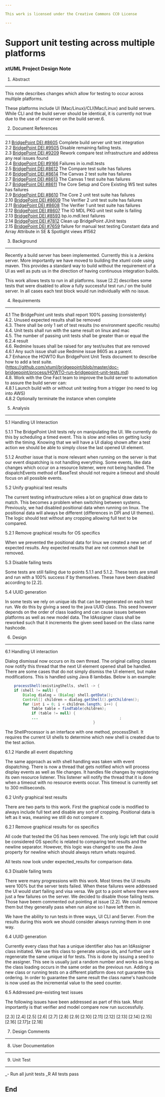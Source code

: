 ```yaml
---

This work is licensed under the Creative Commons CC0 License

---
```


# Support unit testing across multiple platforms
### xtUML Project Design Note


1. Abstract
-----------
This note describes changes which allow for testing to occur across multiple platforms.  

These platforms include UI (Mac/Linux)/CLI(Mac/Linux) and build servers.  While CLI and the build server should be identical, it is currently not true due to the use of vncserver on the build server.6.

2. Document References
----------------------
<a id="2.1"></a>2.1 [BridgePoint DEI #8605](https://support.onefact.net/issues/8605) Complete build server unit test integration   
<a id="2.2"></a>2.2 [BridgePoint DEI #9505](https://support.onefact.net/issues/9505) Disable remaining failing tests.    
<a id="2.3"></a>2.3 [BridgePoint DEI #9209](https://support.onefact.net/issues/9209) Rework compare test infrastructure and address any real issues found	
<a id="2.4"></a>2.4 [BridgePoint DEI #9166](https://support.onefact.net/issues/9166) Failures in io.mdl.tests		
<a id="2.5"></a>2.5 [BridgePoint DEI #8612](https://support.onefact.net/issues/8612) The Compare test suite has failures  		
<a id="2.6"></a>2.6 [BridgePoint DEI #8614](https://support.onefact.net/issues/8614) The Canvas 2 test suite has failures  		
<a id="2.7"></a>2.7 [BridgePoint DEI #8613](https://support.onefact.net/issues/8613) The Canvas 1 test suite has failures  		
<a id="2.8"></a>2.7 [BridgePoint DEI #8611](https://support.onefact.net/issues/8611) The Core Setup and Core Existing WS test suites has failures		
<a id="2.9"></a>2.9 [BridgePoint DEI #8610](https://support.onefact.net/issues/8610) The Core 2 unit test suite has failures  		
<a id="2.10"></a>2.10 [BridgePoint DEI #8609](https://support.onefact.net/issues/8609) The Verifier 2 unit test suite has failures		
<a id="2.11"></a>2.11 [BridgePoint DEI #8608](https://support.onefact.net/issues/8608) The Verifier 1 unit test suite has failures		
<a id="2.12"></a>2.12 [BridgePoint DEI #8607](https://support.onefact.net/issues/8607) The IO MDL PKG unit test suite is failing		
<a id="2.13"></a>2.13 [BridgePoint DEI #8593](https://support.onefact.net/issues/8593) bp.io.mdl.test failures		
<a id="2.14"></a>2.14 [BridgePoint DEI #7812](https://support.onefact.net/issues/7812) Clean up BridgePoint JUnit tests	 	
<a id="2.15"></a>2.15 [BridgePoint DEI #7659](https://support.onefact.net/issues/7659) failure for manual test testing Constant data and Array Attribute in SE & Spotlight views #1562		

3. Background
-------------
Recently a build server has been implemented.  Currently this is a Jenkins server.  More importantly we have moved to building the xtuml code using maven.  This provides a standard way to build without the requirement of a UI as well as puts us in the direction of having continuous integration builds.

This work allows tests to run in all platforms.  Issue [2.2] describes some tests that were disabled to allow a fully successful test run./ on the build server.  In all cases each test block would run individually with no issue.  

4. Requirements
---------------
4.1 The BridgePoint unit tests shall report 100% passing (consistently)   
4.2. Unused expected results shall be removed  
4.3. There shall be only 1 set of test results (no environment specific results)  
4.4. Unit tests shall run with the same result on linux and mac     
4.5. The number of passing unit tests shall be greater than or equal the 6.2.4 result  
4.6. Redmine Issues shall be raised for any test/suites that are removed  
4.6.1 Any such issue shall use Redmine issue 8605 as a parent.   
4.7 Enhance the HOWTO Run BridgePoint Unit Tests document to describe how to add a test suite.   (https://github.com/xtuml/bridgepoint/blob/master/doc-bridgepoint/process/HOWTO-run-bridgepoint-unit-tests.md)  
4.8. Work with the One Fact team to improve the build server to automation to assure the build server can:  
4.8.1 Launch build with or without unit testing from a trigger (no need to log into AWS)   
4.8.2 Optionally terminate the instance when complete  


5. Analysis
-----------
5.1 Handling UI Interaction  

5.1.1 The BridgePoint Unit tests rely on manipulating the UI.  We currently do this by scheduling a timed event.  This is slow and relies on getting lucky with the timing.  Knowing that we will have a UI dialog shown after a test action we should be able to simply close the last opened UI element.  

5.1.2 Another issue that is more relevant when running on the server is that our event dispatching is not handling everything.  Some events, like data changes which occur on a resource listener, were not being handled.  The dispatchEvents method of BaseTest should not require a timeout and should focus on all possible events.  

5.2 Unify graphical test results  

The current testing infrastructure relies a lot on graphical draw data to match.  This becomes a problem when switching between systems.  Previously, we had disabled positional data when running on linux.  The positional data will always be different (differences in DPI and UI themes).  The logic should test without any cropping allowing full text to be compared.  

5.2.1 Remove graphical results for OS specifics  

When we prevented the positional data for linux we created  a new set of expected results.  Any expected results that are not common shall be removed.  
 
5.3 Disable failing tests  

Some tests are still failing due to points 5.1.1 and 5.1.2.  These tests are small and run with a 100% success if by themselves.  These have been disabled according to [2.2].  

5.4 UUID generation  

In some tests we rely on unique ids that can be regenerated on each test run.  We do this by giving a seed to the java UUID class.  This seed however depends on the order of class loading and can cause issues between platforms as well as new model data.  The IdAssigner class shall be reworked such that it increments the given seed based on the class name hashcode.  

6. Design
---------
6.1 Handling UI interaction  

Dialog dismissal now occurs on its own thread.  The original calling classes now notify this thread that the next UI element opened shall be handled.  There are some cases that do not simply dismiss the UI element, but make modifications.  This is handled using Java 8 lambdas.  Below is an example:  

```java
	processShell(existingShells, shell -> {
	if (shell != null) {
		Dialog dialog = (Dialog) shell.getData();
		Control[] children = dialog.getShell().getChildren();
		for (int i = 0; i < children.length; i++) {
			Table table = findTable(children);
			if (table != null) {
			...										;
										}
```   

The ShellProcessor is an interface with one method, processShell.  It requires the current UI shells to determine which new shell is created due to the test action.  

6.1.2 Handle all event dispatching  

The same approach as with shell handling was taken with event dispatching.  There is now a thread that gets notified which will process display events as well as file changes.  It handles file changes by registering its own resource listener.  This listener will notify the thread that it is done when a timeout with no resource events occur.  This timeout is currently set to 300 milliseconds.  

6.2 Unify graphical test results  

There are two parts to this work.  First the graphical code is modified to always include full text and disable any sort of cropping.  Positional data is left as it was, meaning we still do not compare it.  

6.2.1  Remove graphical results for os specifics  

All code that tested the OS has been removed.  The only logic left that could be considered OS specific is related to comparing text results and the newline separator.  However, this logic was changed to use the Java property for newline which should always return whats required.  

All tests now look under expected_results for comparison data.  

6.3  Disable failing tests  

There were many progressions with this work.  Most times the UI results were 100% but the server tests failed.  When these failures were addressed the UI would start failing and visa versa.  We got to a point where there were just a few failures on the server.  We decided to disable those failing tests.  Those have beem commented out pointing at issue [2.2].  We could remove them but they generally pass when run alone so I have left them in.  

We have the ability to run tests in three ways, UI CLI and Server.  From the results during this work we should consider always running them in one way.  

6.4 UUID generation  

Currently every class that has a unique identifier also has an IdAssigner class initiated.  We use this class to generate unique ids, and further use it regenerate the same unique id for tests.  This is done by issuing a seed to the assigner.  This see is usually just a random number and works as long as the class loading occurs in the same order as the previous run.  Adding a new class or running tests on a different platform does not guarantee this ordering.  In order to guarantee the same result the class name's hashcode is now used as the incremental value to the seed counter.  

6.5 Addressed pre-existing test issues  

The following issues have been addressed as part of this task.  Most importantly is that verifier and model compare now run successfully.  

[2.3]
[2.4]
[2.5]
[2.6]
[2.7]
[2.8]
[2.9]
[2.10]
[2.11]
[2.12]
[2.13]
[2.14]
[2.15]
[2.16]
[2.17]z
[2.18]

7. Design Comments
------------------

8. User Documentation
---------------------

9. Unit Test
------------
_- Run all junit tests
_R All tests pass

End
---
